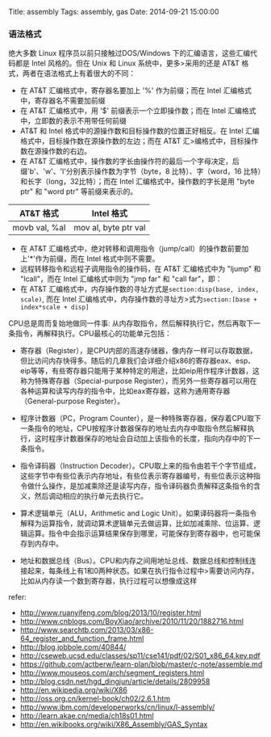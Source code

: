 Title: assembly
Tags: assembly, gas
Date: 2014-09-21 15:00:00

### 语法格式

绝大多数 Linux 程序员以前只接触过DOS/Windows 下的汇编语言，这些汇编代码都是 Intel 风格的。但在 Unix 和 Linux 系统中，更多>采用的还是 AT&T 格式，两者在语法格式上有着很大的不同：

- 在 AT&T 汇编格式中，寄存器名要加上 '%' 作为前缀；而在 Intel 汇编格式中，寄存器名不需要加前缀
- 在 AT&T 汇编格式中，用 '$' 前缀表示一个立即操作数；而在 Intel 汇编格式中，立即数的表示不用带任何前缀
- AT&T 和 Intel 格式中的源操作数和目标操作数的位置正好相反。在 Intel 汇编格式中，目标操作数在源操作数的左边；而在 AT&T 汇>编格式中，目标操作数在源操作数的右边。
- 在 AT&T 汇编格式中，操作数的字长由操作符的最后一个字母决定，后缀'b'、'w'、'l'分别表示操作数为字节（byte，8 比特）、字（word，16 比特）和长字（long，32比特）；而在 Intel 汇编格式中，操作数的字长是用 "byte ptr" 和 "word ptr" 等前缀来表示的。

AT&T 格式 | Intel 格式
----|------
movb val, %al | mov al, byte ptr val

- 在 AT&T 汇编格式中，绝对转移和调用指令（jump/call）的操作数前要加上'*'作为前缀，而在 Intel 格式中则不需要。
- 远程转移指令和远程子调用指令的操作码，在 AT&T 汇编格式中为 "ljump" 和 "lcall"，而在 Intel 汇编格式中则为 "jmp far" 和 "call far"，即：
- 在 AT&T 汇编格式中，内存操作数的寻址方式是`section:disp(base, index, scale)`, 而在 Intel 汇编格式中，内存操作数的寻址方>式为`section:[base + index*scale + disp]`


CPU总是周而复始地做同一件事: 从内存取指令，然后解释执行它，然后再取下一条指令，再解释执行。CPU最核心的功能单元包括：

- 寄存器（Register），是CPU内部的高速存储器，像内存一样可以存取数据，但比访问内存快得多。随后的几章我们会详细介绍x86的寄存器eax、esp、eip等等，有些寄存器只能用于某种特定的用途，比如eip用作程序计数器，这称为特殊寄存器（Special-purpose Register），而另外一些寄存器可以用在各种运算和读写内存的指令中，比如eax寄存器，这称为通用寄存器（General-purpose Register）。

- 程序计数器（PC，Program Counter），是一种特殊寄存器，保存着CPU取下一条指令的地址，CPU按程序计数器保存的地址去内存中取指令然后解释执行，这时程序计数器保存的地址会自动加上该指令的长度，指向内存中的下一条指令。

- 指令译码器（Instruction Decoder）。CPU取上来的指令由若干个字节组成，这些字节中有些位表示内存地址，有些位表示寄存器编号，有些位表示这种指令做什么操作，是加减乘除还是读写内存，指令译码器负责解释这条指令的含义，然后调动相应的执行单元去执行它。
- 算术逻辑单元（ALU，Arithmetic and Logic Unit）。如果译码器将一条指令解释为运算指令，就调动算术逻辑单元去做运算，比如加减乘除、位运算、逻辑运算。指令中会指示运算结果保存到哪里，可能保存到寄存器中，也可能保存到内存中。

- 地址和数据总线（Bus）。CPU和内存之间用地址总线、数据总线和控制线连接起来，每条线上有1和0两种状态。如果在执行指令过程中>需要访问内存，比如从内存读一个数到寄存器，执行过程可以想像成这样

refer:

- http://www.ruanyifeng.com/blog/2013/10/register.html
- http://www.cnblogs.com/BoyXiao/archive/2010/11/20/1882716.html
- http://www.searchtb.com/2013/03/x86-64_register_and_function_frame.html
- http://blog.jobbole.com/40844/
- http://cseweb.ucsd.edu/classes/sp11/cse141/pdf/02/S01_x86_64.key.pdf
- https://github.com/actberw/learn-plan/blob/master/c-note/assemble.md
- http://www.mouseos.com/arch/segment_registers.html
- http://blog.csdn.net/hgd_dingjun/article/details/2809958
- http://en.wikipedia.org/wiki/X86
- http://oss.org.cn/kernel-book/ch02/2.6.1.htm
- http://www.ibm.com/developerworks/cn/linux/l-assembly/
- http://learn.akae.cn/media/ch18s01.html
- http://en.wikibooks.org/wiki/X86_Assembly/GAS_Syntax
